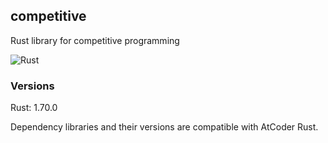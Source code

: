## competitive

Rust library for competitive programming

![Rust](https://github.com/furuhama/competitive/workflows/Rust/badge.svg)

### Versions

Rust: 1.70.0

Dependency libraries and their versions are compatible with AtCoder Rust.
